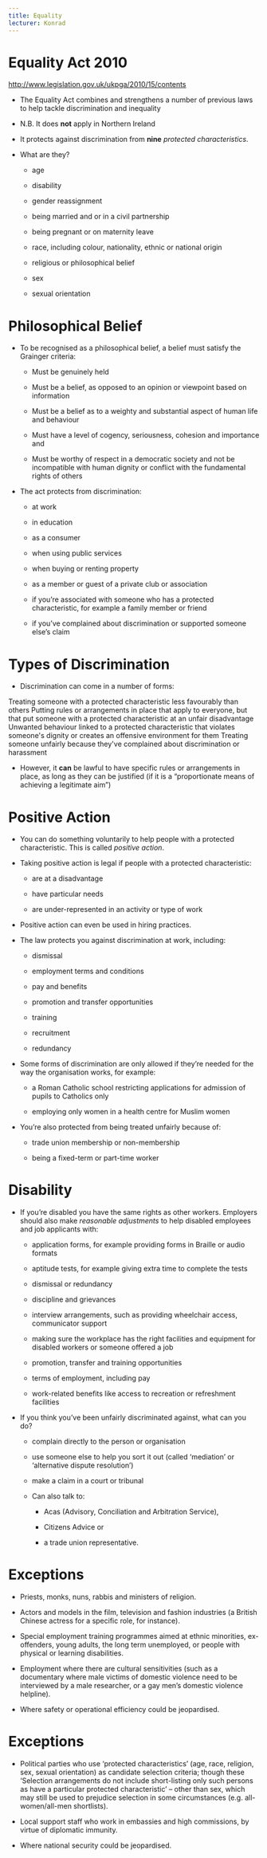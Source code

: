```yaml
---
title: Equality
lecturer: Konrad
---
```


# Equality Act 2010

<http://www.legislation.gov.uk/ukpga/2010/15/contents>

- The Equality Act combines and strengthens a number of previous laws
  to help tackle discrimination and inequality

- N.B. It does **not** apply in Northern Ireland

- It protects against discrimination from **nine** _protected
  characteristics_.

- What are they?

  - age

  - disability

  - gender reassignment

  - being married and or in a civil partnership

  - being pregnant or on maternity leave

  - race, including colour, nationality, ethnic or national origin

  - religious or philosophical belief

  - sex

  - sexual orientation

# Philosophical Belief

- To be recognised as a philosophical belief, a belief must satisfy
  the Grainger criteria:

  - Must be genuinely held

  - Must be a belief, as opposed to an opinion or viewpoint based on
    information

  - Must be a belief as to a weighty and substantial aspect of human
    life and behaviour

  - Must have a level of cogency, seriousness, cohesion and
    importance and

  - Must be worthy of respect in a democratic society and not be
    incompatible with human dignity or conflict with the fundamental
    rights of others

* The act protects from discrimination:

  - at work

  - in education

  - as a consumer

  - when using public services

  - when buying or renting property

  - as a member or guest of a private club or association

  - if you’re associated with someone who has a protected
    characteristic, for example a family member or friend

  - if you’ve complained about discrimination or supported someone
    else’s claim

# Types of Discrimination

- Discrimination can come in a number of forms:

<Definition name="Direct Discrimination">
Treating someone with a protected characteristic less favourably than others
</Definition>

<Definition name="Indirect Discrimination">
Putting rules or arrangements in place that apply to everyone, but that put someone with a protected characteristic at an unfair disadvantage
</Definition>

<Definition name="Harassment">
Unwanted behaviour linked to a protected characteristic that violates someone's dignity or creates an offensive environment for them
</Definition>

<Definition name="Victimisation">
Treating someone unfairly because they've complained about discrimination or harassment
</Definition>

- However, it **can** be lawful to have specific rules or arrangements
  in place, as long as they can be justified (if it is a
  “proportionate means of achieving a legitimate aim”)

# Positive Action

- You can do something voluntarily to help people with a protected
  characteristic. This is called _positive action_.

- Taking positive action is legal if people with a protected
  characteristic:

  - are at a disadvantage

  - have particular needs

  - are under-represented in an activity or type of work

- Positive action can even be used in hiring practices.

* The law protects you against discrimination at work, including:

  - dismissal

  - employment terms and conditions

  - pay and benefits

  - promotion and transfer opportunities

  - training

  - recruitment

  - redundancy

* Some forms of discrimination are only allowed if they’re needed for
  the way the organisation works, for example:

  - a Roman Catholic school restricting applications for admission
    of pupils to Catholics only

  - employing only women in a health centre for Muslim women

* You’re also protected from being treated unfairly because of:

  - trade union membership or non-membership

  - being a fixed-term or part-time worker

# Disability

- If you’re disabled you have the same rights as other workers.
  Employers should also make _reasonable adjustments_ to help disabled
  employees and job applicants with:

  - application forms, for example providing forms in Braille or
    audio formats

  - aptitude tests, for example giving extra time to complete the
    tests

  - dismissal or redundancy

  - discipline and grievances

  - interview arrangements, such as providing wheelchair access,
    communicator support

  - making sure the workplace has the right facilities and equipment
    for disabled workers or someone offered a job

  - promotion, transfer and training opportunities

  - terms of employment, including pay

  - work-related benefits like access to recreation or refreshment
    facilities

- If you think you’ve been unfairly discriminated against, what can
  you do?

  - complain directly to the person or organisation

  - use someone else to help you sort it out (called ‘mediation’ or
    ‘alternative dispute resolution’)

  - make a claim in a court or tribunal

  - Can also talk to:

    - Acas (Advisory, Conciliation and Arbitration Service),

    - Citizens Advice or

    - a trade union representative.

# Exceptions

- Priests, monks, nuns, rabbis and ministers of religion.

- Actors and models in the film, television and fashion industries (a
  British Chinese actress for a specific role, for instance).

- Special employment training programmes aimed at ethnic minorities,
  ex-offenders, young adults, the long term unemployed, or people with
  physical or learning disabilities.

- Employment where there are cultural sensitivities (such as a
  documentary where male victims of domestic violence need to be
  interviewed by a male researcher, or a gay men’s domestic violence
  helpline).

- Where safety or operational efficiency could be jeopardised.

# Exceptions

- Political parties who use ‘protected characteristics’ (age, race,
  religion, sex, sexual orientation) as candidate selection criteria;
  though these ‘Selection arrangements do not include short-listing
  only such persons as have a particular protected characteristic’ –
  other than sex, which may still be used to prejudice selection in
  some circumstances (e.g. all-women/all-men shortlists).

- Local support staff who work in embassies and high commissions, by
  virtue of diplomatic immunity.

- Where national security could be jeopardised.
